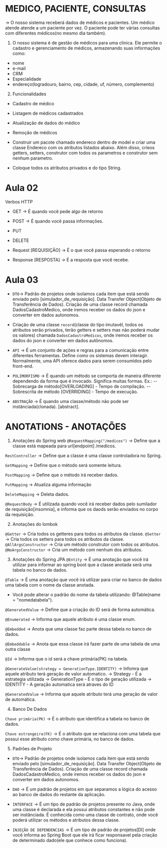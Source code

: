 # MEDICO, PACIENTE, CONSULTAS 

-> O nosso sistema receberá dados de médicos e pacientes. Um médico atende atende a um paciente por vez. O paciente pode ter várias consultas com diferentes médicos(no mesmo dia também).

1. O nosso sistema é de gestão de médicos para uma clinica. Ele permite o cadastro e gerenciamento de médicos, armazenando suas informações como:
- nome
- e-mail
- CRM 
- Especialidade
- endereço(logradouro, bairro, cep, cidade, uf, número, complemento)

2. Funcionalidades 
- Cadastro de médico
- Listagem de médicos cadastrados 
- Atualização de dados do médico
- Remoção de médicos 

- Construir um pacote chamado endereco dentro de model e criar uma classe Endereco com os atributos listados abaixo. Além disso, crieos getters, setters, construtor com todos os parametros e construtor sem nenhum parametro.
* Coloque todos os atributos privados e do tipo String. 

# Aula 02
Verbos HTTP
- GET -> É quando você pede algo de retorno
- POST -> É quando você passa informações.
- PUT 
- DELETE

- Request [REQUISIÇÃO] -> É o que você passa esperando o retorno
- Response [RESPOSTA] -> É a resposta que você recebe.

# Aula 03 
- `DTO`-> Padrão de projetos onde isolamos cada item que está sendo enviado pelo [simulador_de_requisição]. Data Transfer Object(Objeto de Transferência de Dados). Criação de uma classe record chamada DadosCadastroMedico, onde iremos receber os dados do json e converter em dados autonomos.

- Criação de uma classe `record`(classe do tipo imutavél, todos os atributos serão privados, terão getters e setters mas não poderá mudar os valores) chamada `DadosCadastroMedicos`, onde iremos receber os dados do json e converter em dados autônomos.

- `API` -> É um conjunto de ações e regras para a comunicação entre diferentes ferramentas. Define como os sistemas devem interagir. Normalmente, uma API oferece dados para serem consumidos pelo front-end.

- `POLIMORFISMO` -> É quando um método se comporta de maneira diferente dependendo da forma que é invocado. Significa muitas formas. Ex.:
-- Sobrecarga de método[OVERLOADING] - Tempo de compilação. 
-- Sobrescrita de método [OVERRIDING] - Tempo de execução.

- `ABSTRAÇÃO` -> É quando uma classe/método não pode ser instânciada(clonada). [abstract].

# ANOTATIONS - ANOTAÇÕES 
1. Anotações do Spring web
`@RequestMapping("/medicos")`
-> Define que a classe está mapeada para url[endpoint] /medicos.

`RestController` 
-> Define que a classe é uma classe controladora no Spring.

`GetMapping`
-> Define que o método será somente leitura.

`PostMapping`
-> Define que o método irá receber dados. 

`PutMapping`
-> Atualiza alguma informação

`DeleteMapping`
-> Deleta dados.

`@RequestBody`
-> É utilizada quando você irá receber dados pelo sumilador de requisição[insomnia], e informa que os daods serão enviados no corpo da requisição. 

2. Anotações do lombok 

`@Getter`
-> Cria todos os getteres para todos os atributos da classe.
`@Setter`
-> Cria todos os setters para todos os atributos da classe.
`@AllArgsConstructor`
-> Cria um método construtor com todos os atributos.
`@NoArgsConstructor`
-> Cria um método com nenhum dos atributos. 

3. Anotações do Spring JPA 
`@Entity`
-> É uma anotação que você irá utilizar para informar ao spring boot que a classe anotada serã uma tabela no banco de dados.

`@Table`
-> É uma anotação que você irá utilizar para criar no banco de dados uma tabela com o nome da classe anotada.
* Você pode alterar o padrão do nome da tabela utilizando: @Table(name = "nomedatabela").

`@GeneratedValue`
-> Define que a criação do ID será de forma automática. 

`@Enumerated`
-> Informa que aquele atributo é uma classe enum.

`@Embedded`
-> Anota que uma classe faz parte dessa tabela no banco de dados.

`@Embeddable`
-> Anota que essa classe irá fazer parte de uma tabela de uma outra classe

`@Id`
-> Informa que o id será a chave primária(PK) na tabela.

`@GenerateValue(strategy = GenerationType.IDENTITY)`
-> Infomra que aquele atributo terá geração de valor automatico.
-> Strategy - É a estrategia utilizada
-> GenerationType - É o tipo de geração utilizada
-> IDENTITY - A geração automatica será atraves do ID


`@GeneratedValue`
-> Informa que aquele atributo terá uma geração de valor de automática.

4. Banco De Dados

`Chave primária(PK)` -> É o atributo que identifica a tabela no banco de dados.

`Chave estrangeira(FK)` -> É o atributo que se relaciona com uma tabela que possui esse atributo como chave primária, no banco de dados.

5. Padrões de Projeto

- `DTO`-> Padrão de projetos onde isolamos cada item que está sendo enviado pelo [simulador_de_requisição]. Data Transfer Object(Objeto de Transferência de Dados). Criação de uma classe record chamada DadosCadastroMedico, onde iremos receber os dados do json e converter em dados autonomos.

- `DAO` -> É um padrão de projetos em que separamos a lógica do acesso ao banco de dados do restante da aplicação.

- `INTERFACE` -> É um tipo de padrão de projetos presente no Java, onde uma classe é declarada e ela possui atributos constantes e não pode ser instânciada. É conhecida como uma classe de contrato, onde você poderá utilizar os métodos e atributos dessa classe.

- `INJEÇÃO DE DEPENDENCIAS` ->  É um tipo de padrão de projetos[DI] onde você informa ao Spring Boot que ele irá ficar responsavel pela criação de determinado dado(ele que conhece como funciona). 






